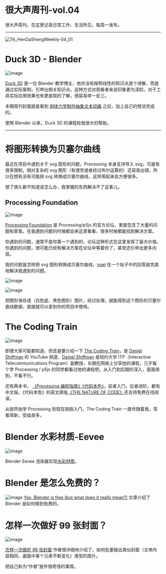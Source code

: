 # 很大声周刊-vol.04
很大声周刊，在这里记录日常工作、生活所见，每周一发布。
***
![74_HenDaShengWeekly-04_01](https://user-images.githubusercontent.com/20842136/119775215-e6993f80-bef5-11eb-8416-8f0e6ee5622a.png)

# Duck 3D - Blender
![image](https://user-images.githubusercontent.com/20842136/119775453-324be900-bef6-11eb-9b9d-8c313708bea8.png)

[Duck 3D](https://www.youtube.com/channel/UCuNhGhbemBkdflZ1FGJ0lUQ/featured) 是一位 Blender 教学博主，他并没有按照线性的知识点逐个讲解，而是通过实际案例，引申出相关知识点。这种方式对观看者来说印象更为深刻，对于工具实际应用效果也有更直观的了解，很容易举一反三。

本期周刊封面就是看到 [刚体力学制作抽象文本动画](https://www.youtube.com/watch?v=n-jIIvhpwms&t=892s) 之后，加上自己的想法完成的。

使用 Blender 以来，Duck 3D 的课程给我很大的帮助。
***
# 将图形转换为贝塞尔曲线
最近在项目中遇到关于 svg 图形的问题，Processing 本身支持导入 svg，可是有很多限制，相对复杂的 svg 图形（有镂空或者经过布尔运算的）还容易出错，所以在想有没有可能把 svg 转换成贝塞尔曲线，这样用起来会方便很多。

想了很久都不知道该怎么办，我掌握的东西解决不了这事儿。

## Processing Foundation
![image](https://user-images.githubusercontent.com/20842136/119779117-e3ed1900-befa-11eb-9c59-bdeba3a8e1a2.png)

[Processing Foundation](https://discourse.processing.org/) 是 Processing/p5js 的官方论坛，里面包含了大量的问题和答案。在我遇到问题的时候都会来这里看看，很多时候都能找到解决方案。

你遇到的问题，通常不是你第一个遇到的，论坛这种形式在这里发挥了最大价值。你遇到的问题，很可能已经有解决方案在论坛中等着你了，甚至还引申出更多内容。

我的问题是怎样把 svg 图形转换成贝塞尔曲线，[noel](https://discourse.processing.org/t/imported-svg-is-pshape-group-cannot-convert-to-arraylist-of-pvector/22642/3?u=niuuin) 在一个帖子中的回答就完美地解决我遇到的问题。

![image](https://user-images.githubusercontent.com/20842136/119790602-a68e8880-bf06-11eb-8847-e1272f32bc9b.png)

![image](https://user-images.githubusercontent.com/20842136/119790716-bb6b1c00-bf06-11eb-906a-5ac6bd40fdd5.png)

把图形保存成（白色底、黑色图形）图片，经过处理，就能得到这个图形的贝塞尔曲线数据，直接就可以拿到你的项目中使用。

# The Coding Train
![image](https://user-images.githubusercontent.com/20842136/119786483-d0de4700-bf02-11eb-921d-ccc53dee852d.png)

即便大家可能都知道，但还是要介绍一下 [The Coding Train](https://www.youtube.com/channel/UCvjgXvBlbQiydffZU7m1_aw)，是 [Daniel Shiffman](https://shiffman.net/) 的 YouTube 频道，[Daniel Shiffman](https://shiffman.net/) 是纽约大学 ITP（Interactive Telecommunications Program）副教授，长期在网络上分享他的课程，几乎每个学 Processing / p5js 的同学都看过他的课程吧，从入门到后期的深入，面面俱到，不看不行。

还有两本书， [《Processing 编程指南》](https://book.douban.com/subject/26992338/)[《代码本色》](https://book.douban.com/subject/26264736/)，前者入门，后者进阶，都有中文版，《代码本色》的英文原版[《THE NATURE OF CODE》](https://natureofcode.com/)还支持免费在线阅读。

从刚开始学 Processing 到现在刚刚入门，The Coding Train 一直伴随着我，常看常新，受益良多。

# Blender 水彩材质-Eevee
![image](https://user-images.githubusercontent.com/20842136/119794251-f28efc80-bf09-11eb-865d-5747a2787e41.png)

Blender Eevee 渲染器实现[水彩材质](https://sinestesia.co/blog/tutorials/watercolor-eevee/)。

# Blender 是怎么免费的？
![image](https://sinestesia.co/wp/wp-content/uploads/2020/10/20180919_145026-1280x720-1.jpg)
[Yes, Blender is free (but what does it really mean?)](https://sinestesia.co/blog/articles/is-blender-free/) 文章介绍了 Blender 是如何做到免费的。

# 怎样一次做好 99 张封面？
![image](https://user-images.githubusercontent.com/20842136/119796970-67633600-bf0c-11eb-8c61-aefa741ef7d7.png)

[怎样一次做好 99 张封面](https://mp.weixin.qq.com/s?__biz=MzAxOTM5MzY1Ng==&mid=2648610077&idx=1&sn=629c1feda6c7a522e049c5d8346fff97&chksm=83ed880ab49a011c9bcd3a89105997cfd7e597acad1afb9621025199428112d9ca69c832c02e&token=158311053&lang=zh_CN#rd) 作者很详细地介绍了，如何批量输出类似封面（主体内容相同，画面中某个元素不断变化）类型的图片。

把自己称为“作者”是件很奇怪的事情。